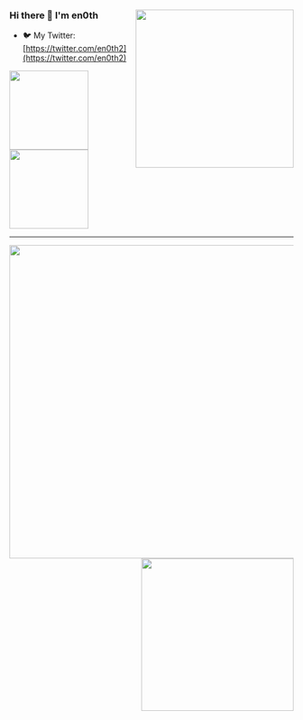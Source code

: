 ### Hi there 👋 I'm en0th <img align='right' src='http://github-profile-summary-cards.vercel.app/api/cards/most-commit-language?username=linjiananallnt&theme=nord_dark' width='280px'>

- 🐦 My Twitter: [https://twitter.com/en0th2](https://twitter.com/en0th2)  

<img src='https://img.shields.io/badge/-linjiananallnt/ElectricRat-3A77A9?style=flat-square&logo=joplin&logoColor=white&labelColor=6495ED' width='140px'> <img src='https://img.shields.io/badge/-linjiananallnt/SAI-00BFFF?style=flat-square&logo=javascript&logoColor=white&labelColor=6495ED' width='140px'>

***

<img src='http://github-profile-summary-cards.vercel.app/api/cards/profile-details?username=linjiananallnt&theme=nord_dark' width='555px'> <img align='right' src='http://github-profile-summary-cards.vercel.app/api/cards/stats?username=linjiananallnt&theme=nord_dark' width='270px'>

<!--
**linjiananallnt/linjiananallnt** is a ✨ _special_ ✨ repository because its `README.md` (this file) appears on your GitHub profile.

Here are some ideas to get you started:

- 🔭 I’m currently working on ...
- 🌱 I’m currently learning ...
- 👯 I’m looking to collaborate on ...
- 🤔 I’m looking for help with ...
- 💬 Ask me about ...
- 📫 How to reach me: ...
- 😄 Pronouns: ...
- ⚡ Fun fact: ...
-->
